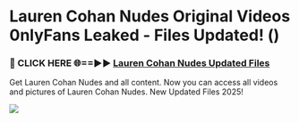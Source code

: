 # Lauren Cohan Nudes Original Videos 0nlyFans Leaked - Files Updated! ()

<h3>🔴 CLICK HERE 🌐==►► <a href="https://tinyurl.com/2p9ay9w9" rel="nofollow">Lauren Cohan Nudes Updated Files</a></h3>

Get Lauren Cohan Nudes and all content. Now you can access all videos and pictures of Lauren Cohan Nudes. New Updated Files 2025!

[![](https://i.imgur.com/KQgVmj3.gif)](https://tinyurl.com/2p9ay9w9)
